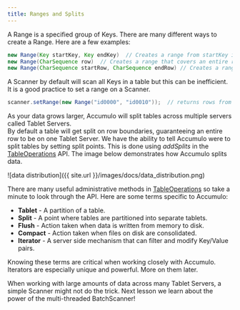 ```yaml
---
title: Ranges and Splits
---
```


A Range is a specified group of Keys. There are many different ways to create a Range.  Here are a few examples:
```java
new Range(Key startKey, Key endKey)  // Creates a range from startKey inclusive to endKey inclusive.
new Range(CharSequence row)  // Creates a range that covers an entire row.
new Range(CharSequence startRow, CharSequence endRow) // Creates a range from startRow inclusive to endRow inclusive.
```

A Scanner by default will scan all Keys in a table but this can be inefficient. It is a good practice to set a range on a Scanner.
```java
scanner.setRange(new Range("id0000", "id0010"));  // returns rows from id0000 to id0010
```

As your data grows larger, Accumulo will split tables across multiple servers called Tablet Servers.  
By default a table will get split on row boundaries, guaranteeing an entire row to be on one Tablet Server.  We have the ability to 
tell Accumulo were to split tables by setting split points. This is done using _addSplits_ in the [TableOperations] API.  The image below 
demonstrates how Accumulo splits data.  

![data distribution]({{ site.url }}/images/docs/data_distribution.png)

There are many useful administrative methods in [TableOperations] so take a minute to look through the API. Here are some terms specific to Accumulo:
* **Tablet** - A partition of a table.
* **Split** - A point where tables are partitioned into separate tablets.
* **Flush** - Action taken when data is written from memory to disk.
* **Compact** - Action taken when files on disk are consolidated.
* **Iterator** - A server side mechanism that can filter and modify Key/Value pairs.

Knowing these terms are critical when working closely with Accumulo.  Iterators are especially unique and powerful.  More on them later.

When working with large amounts of data across many Tablet Servers, a simple Scanner might not do the trick. Next lesson we learn about the power of 
the multi-threaded BatchScanner!  

[TableOperations]: https://accumulo.apache.org/1.8/apidocs/org/apache/accumulo/core/client/admin/TableOperations.html